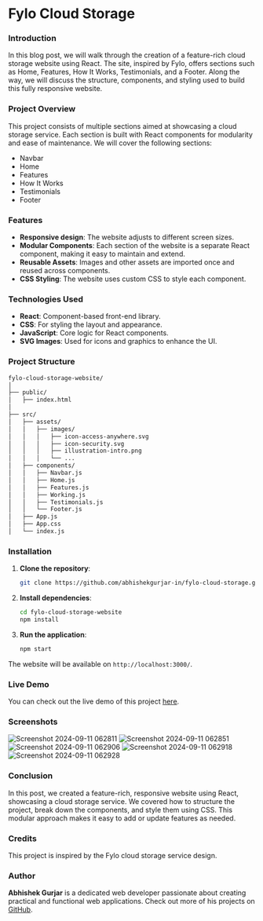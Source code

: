 # Fylo Cloud Storage

### Introduction

In this blog post, we will walk through the creation of a feature-rich cloud storage website using React. The site, inspired by Fylo, offers sections such as Home, Features, How It Works, Testimonials, and a Footer. Along the way, we will discuss the structure, components, and styling used to build this fully responsive website.


### Project Overview

This project consists of multiple sections aimed at showcasing a cloud storage service. Each section is built with React components for modularity and ease of maintenance. We will cover the following sections:
- Navbar
- Home
- Features
- How It Works
- Testimonials
- Footer


### Features
- **Responsive design**: The website adjusts to different screen sizes.
- **Modular Components**: Each section of the website is a separate React component, making it easy to maintain and extend.
- **Reusable Assets**: Images and other assets are imported once and reused across components.
- **CSS Styling**: The website uses custom CSS to style each component.


### Technologies Used

- **React**: Component-based front-end library.
- **CSS**: For styling the layout and appearance.
- **JavaScript**: Core logic for React components.
- **SVG Images**: Used for icons and graphics to enhance the UI.


### Project Structure

```bash
fylo-cloud-storage-website/
│
├── public/
│   ├── index.html
│
├── src/
│   ├── assets/
│   │   ├── images/
│   │   │   ├── icon-access-anywhere.svg
│   │   │   ├── icon-security.svg
│   │   │   ├── illustration-intro.png
│   │   │   └── ...
│   ├── components/
│   │   ├── Navbar.js
│   │   ├── Home.js
│   │   ├── Features.js
│   │   ├── Working.js
│   │   ├── Testimonials.js
│   │   └── Footer.js
│   ├── App.js
│   ├── App.css
│   └── index.js
```


### Installation

1. **Clone the repository**:
   ```bash
   git clone https://github.com/abhishekgurjar-in/fylo-cloud-storage.git
   ```

2. **Install dependencies**:
   ```bash
   cd fylo-cloud-storage-website
   npm install
   ```

3. **Run the application**:
   ```bash
   npm start
   ```

The website will be available on `http://localhost:3000/`.



### Live Demo
You can check out the live demo of this project [here](https://fylo-cloud-storage.netlify.app).

### Screenshots

![Screenshot 2024-09-11 062811](https://github.com/user-attachments/assets/e8daee4f-1ea7-4433-940c-c068a9e9e016)
![Screenshot 2024-09-11 062851](https://github.com/user-attachments/assets/bd05da09-3705-4ff0-84c2-fff004521bfd)
![Screenshot 2024-09-11 062906](https://github.com/user-attachments/assets/fcd1e936-8293-4ba2-a557-131c1c14fcf7)
![Screenshot 2024-09-11 062918](https://github.com/user-attachments/assets/6132341c-a592-44d8-9285-484ec9a64b2d)
![Screenshot 2024-09-11 062928](https://github.com/user-attachments/assets/3efed8d7-bcca-4cbb-a138-90a078d98fc7)


### Conclusion

In this post, we created a feature-rich, responsive website using React, showcasing a cloud storage service. We covered how to structure the project, break down the components, and style them using CSS. This modular approach makes it easy to add or update features as needed.


### Credits
This project is inspired by the Fylo cloud storage service design.


### Author

**Abhishek Gurjar** is a dedicated web developer passionate about creating practical and functional web applications. Check out more of his projects on [GitHub](https://github.com/abhishekgurjar-in).
